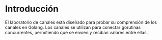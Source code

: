 # Introducción

El laboratorio de canales está diseñado para probar su comprensión de los canales en Golang. Los canales se utilizan para conectar gorutinas concurrentes, permitiendo que se envíen y reciban valores entre ellas.
